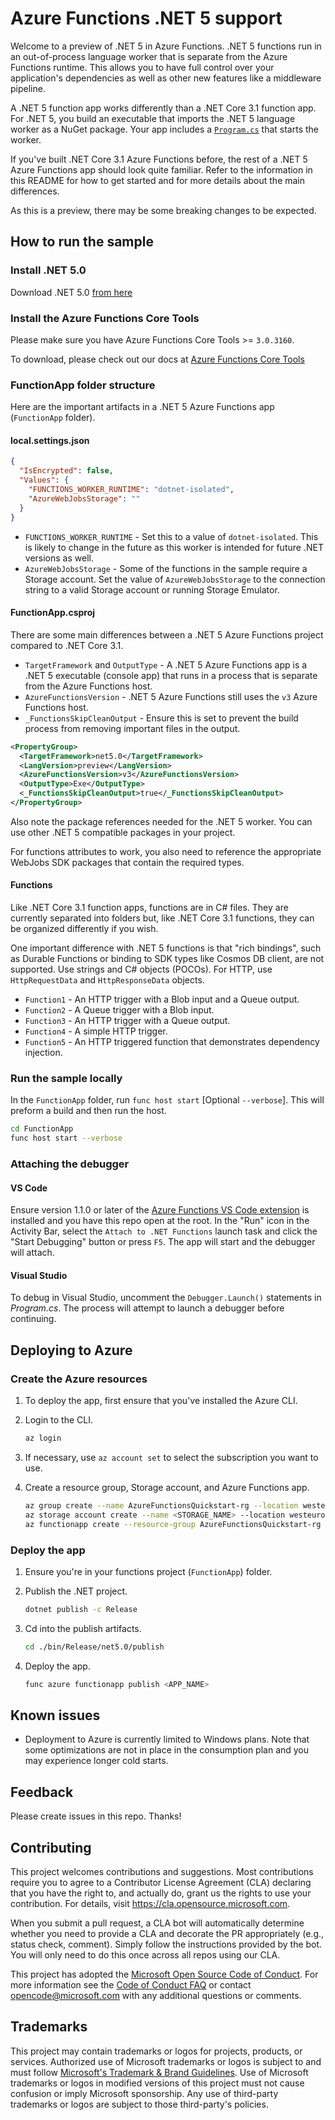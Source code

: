 # Azure Functions .NET 5 support

Welcome to a preview of .NET 5 in Azure Functions. .NET 5 functions run in an out-of-process language worker that is separate from the Azure Functions runtime. This allows you to have full control over your application's dependencies as well as other new features like a middleware pipeline.

A .NET 5 function app works differently than a .NET Core 3.1 function app. For .NET 5, you build an executable that imports the .NET 5 language worker as a NuGet package. Your app includes a [`Program.cs`](FunctionApp/Program.cs) that starts the worker.

If you've built .NET Core 3.1 Azure Functions before, the rest of a .NET 5 Azure Functions app should look quite familiar. Refer to the information in this README for how to get started and for more details about the main differences.

As this is a preview, there may be some breaking changes to be expected.

## How to run the sample

### Install .NET 5.0
Download .NET 5.0 [from here](https://dotnet.microsoft.com/download/dotnet/5.0)

### Install the Azure Functions Core Tools
Please make sure you have Azure Functions Core Tools >= `3.0.3160`.

To download, please check out our docs at [Azure Functions Core Tools](https://github.com/Azure/azure-functions-core-tools)

### FunctionApp folder structure

Here are the important artifacts in a .NET 5 Azure Functions app (`FunctionApp` folder).

#### local.settings.json

```json
{
  "IsEncrypted": false,
  "Values": {
    "FUNCTIONS_WORKER_RUNTIME": "dotnet-isolated",
    "AzureWebJobsStorage": ""
  }
}
```

* `FUNCTIONS_WORKER_RUNTIME` - Set this to a value of `dotnet-isolated`. This is likely to change in the future as this worker is intended for future .NET versions as well.
* `AzureWebJobsStorage` - Some of the functions in the sample require a Storage account. Set the value of `AzureWebJobsStorage` to the connection string to a valid Storage account or running Storage Emulator.

#### FunctionApp.csproj

There are some main differences between a .NET 5 Azure Functions project compared to .NET Core 3.1.

* `TargetFramework` and `OutputType` - A .NET 5 Azure Functions app is a .NET 5 executable (console app) that runs in a process that is separate from the Azure Functions host.
* `AzureFunctionsVersion` - .NET 5 Azure Functions still uses the `v3` Azure Functions host.
* `_FunctionsSkipCleanOutput` - Ensure this is set to prevent the build process from removing important files in the output.

```xml
<PropertyGroup>
  <TargetFramework>net5.0</TargetFramework>
  <LangVersion>preview</LangVersion>
  <AzureFunctionsVersion>v3</AzureFunctionsVersion>
  <OutputType>Exe</OutputType>
  <_FunctionsSkipCleanOutput>true</_FunctionsSkipCleanOutput>
</PropertyGroup>
```

Also note the package references needed for the .NET 5 worker. You can use other .NET 5 compatible packages in your project.

For functions attributes to work, you also need to reference the appropriate WebJobs SDK packages that contain the required types.

#### Functions

Like .NET Core 3.1 function apps, functions are in C# files. They are currently separated into folders but, like .NET Core 3.1 functions, they can be organized differently if you wish.

One important difference with .NET 5 functions is that "rich bindings", such as Durable Functions or binding to SDK types like Cosmos DB client, are not supported. Use strings and C# objects (POCOs). For HTTP, use `HttpRequestData` and `HttpResponseData` objects.

* `Function1` - An HTTP trigger with a Blob input and a Queue output.
* `Function2` - A Queue trigger with a Blob input.
* `Function3` - An HTTP trigger with a Queue output.
* `Function4` - A simple HTTP trigger.
* `Function5` - An HTTP triggered function that demonstrates dependency injection.

### Run the sample locally

In the `FunctionApp` folder, run `func host start` [Optional `--verbose`]. This will preform a build and then run the host.

```bash
cd FunctionApp
func host start --verbose
```

### Attaching the debugger

#### VS Code

Ensure version 1.1.0 or later of the [Azure Functions VS Code extension](https://marketplace.visualstudio.com/items?itemName=ms-azuretools.vscode-azurefunctions) is installed and you have this repo open at the root. In the "Run" icon in the Activity Bar, select the `Attach to .NET Functions` launch task and click the "Start Debugging" button or press `F5`. The app will start and the debugger will attach.

#### Visual Studio

To debug in Visual Studio, uncomment the `Debugger.Launch()` statements in *Program.cs*. The process will attempt to launch a debugger before continuing.

## Deploying to Azure

### Create the Azure resources

1. To deploy the app, first ensure that you've installed the Azure CLI. 

1. Login to the CLI.

    ```bash
    az login
    ```

1. If necessary, use `az account set` to select the subscription you want to use.
  
1. Create a resource group, Storage account, and Azure Functions app.

    ```bash
    az group create --name AzureFunctionsQuickstart-rg --location westeurope
    az storage account create --name <STORAGE_NAME> --location westeurope --resource-group AzureFunctionsQuickstart-rg --sku Standard_LRS
    az functionapp create --resource-group AzureFunctionsQuickstart-rg --consumption-plan-location westeurope --runtime dotnet --functions-version 3 --name <APP_NAME> --storage-account <STORAGE_NAME>
    ```

### Deploy the app

1. Ensure you're in your functions project (`FunctionApp`) folder.

2. Publish the .NET project.

   ```bash
   dotnet publish -c Release
   ```

3. Cd into the publish artifacts.

   ```bash
   cd ./bin/Release/net5.0/publish
   ```

4. Deploy the app.

    ```bash
    func azure functionapp publish <APP_NAME>
    ```
    
## Known issues

* Deployment to Azure is currently limited to Windows plans. Note that some optimizations are not in place in the consumption plan and you may experience longer cold starts.

## Feedback

Please create issues in this repo. Thanks!

## Contributing

This project welcomes contributions and suggestions.  Most contributions require you to agree to a
Contributor License Agreement (CLA) declaring that you have the right to, and actually do, grant us
the rights to use your contribution. For details, visit https://cla.opensource.microsoft.com.

When you submit a pull request, a CLA bot will automatically determine whether you need to provide
a CLA and decorate the PR appropriately (e.g., status check, comment). Simply follow the instructions
provided by the bot. You will only need to do this once across all repos using our CLA.

This project has adopted the [Microsoft Open Source Code of Conduct](https://opensource.microsoft.com/codeofconduct/).
For more information see the [Code of Conduct FAQ](https://opensource.microsoft.com/codeofconduct/faq/) or
contact [opencode@microsoft.com](mailto:opencode@microsoft.com) with any additional questions or comments.

## Trademarks

This project may contain trademarks or logos for projects, products, or services. Authorized use of Microsoft 
trademarks or logos is subject to and must follow 
[Microsoft's Trademark & Brand Guidelines](https://www.microsoft.com/en-us/legal/intellectualproperty/trademarks/usage/general).
Use of Microsoft trademarks or logos in modified versions of this project must not cause confusion or imply Microsoft sponsorship.
Any use of third-party trademarks or logos are subject to those third-party's policies.
